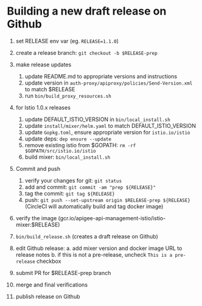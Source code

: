 # Building a new draft release on Github

1. set RELEASE env var
    (eg. `RELEASE=1.1.0`)
    
2. create a release branch: `git checkout -b $RELEASE-prep`

3. make release updates
    1. update README.md to appropriate versions and instructions
    2. update version in `auth-proxy/apiproxy/policies/Send-Version.xml` to match $RELEASE
    3. run `bin/build_proxy_resources.sh`

4. for Istio 1.0.x releases
    1. update DEFAULT_ISTIO_VERSION in `bin/local_install.sh`
    2. update `install/mixer/helm.yaml` to match DEFAULT_ISTIO_VERSION
    3. update `Gopkg.toml`, ensure appropriate version for `istio.io/istio`
    4. update deps: `dep ensure --update`
    5. remove existing istio from $GOPATH: `rm -rf $GOPATH/src/istio.io/istio`
    6. build mixer: `bin/local_install.sh`

5. Commit and push
    1. verify your changes for git: `git status`
    2. add and commit: `git commit -am "prep ${RELEASE}"`
    3. tag the commit: `git tag ${RELEASE}`
    4. push: `git push --set-upstream origin $RELEASE-prep ${RELEASE}`
    (CircleCI will automatically build and tag docker image)

6. verify the image
    (gcr.io/apigee-api-management-istio/istio-mixer:$RELEASE)

7. `bin/build_release.sh`
    (creates a draft release on Github)

8. edit Github release:
    a. add mixer version and docker image URL to release notes
    b. if this is not a pre-release, uncheck `This is a pre-release` checkbox

9. submit PR for $RELEASE-prep branch

10. merge and final verifications

11. publish release on Github
